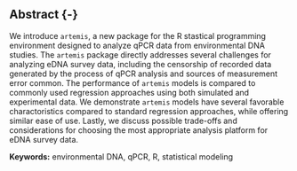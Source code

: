 ## Abstract {-}

We introduce `artemis`, a new package for the R stastical programming
environment designed to analyze qPCR data from environmental DNA
studies. The `artemis` package directly addresses several challenges
for analyzing eDNA survey data, including the censorship of recorded
data generated by the process of qPCR analysis and sources of
measurement error common.  The performance of `artemis` models is
compared to commonly used regression approaches using both simulated
and experimental data. We demonstrate `artemis` models have several
favorable charactoristics compared to standard regression approaches,
while offering similar ease of use. Lastly, we discuss possible
trade-offs and considerations for choosing the most appropriate
analysis platform for eDNA survey data.

<!-- Help! Needs work! -->

**Keywords:** environmental DNA, qPCR, R, statistical modeling

